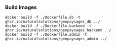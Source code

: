 ### Build images
`docker build -f ./Dockerfile.db -t ghcr.io/naturalsolutions/geopaysages_db ../`  
`docker build -f ./Dockerfile.backend -t ghcr.io/naturalsolutions/geopaysages_backend ../`  
`docker build -f ./Dockerfile.admin -t ghcr.io/naturalsolutions/geopaysages_admin ../`
